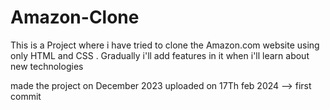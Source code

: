 # Amazon-Clone
This is a Project where i have tried to clone the Amazon.com website using only HTML and CSS . Gradually i'll add features in it when i'll learn about new technologies

made the project on December 2023
uploaded on 17Th feb 2024 --> first commit 
